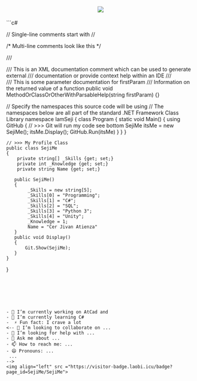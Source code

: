 <h1 align="center">
    <a href= "https://git.io/typing-svg">
        <img src =https://readme-typing-svg.herokuapp.com?font=roboto&color=130EF7&size=24&center=true&vCenter=true&width=700&height=70&lines=Welcome+to+my+Git+%F0%9F%98%81;Where+in+GitHub+I+Trust+my+safe;I+am+SejiMe+%F0%9F%90%B1%E2%80%8D%F0%9F%92%BB)>
    </a>
</h1>
```c#

// Single-line comments start with //

/*
Multi-line comments look like this
*/

/// <summary>
/// This is an XML documentation comment which can be used to generate external
/// documentation or provide context help within an IDE
/// </summary>
/// <param name="firstParam">This is some parameter documentation for firstParam</param>
/// <returns>Information on the returned value of a function</returns>
public void MethodOrClassOrOtherWithParsableHelp(string firstParam) {}

// Specify the namespaces this source code will be using
// The namespaces below are all part of the standard .NET Framework Class Library
namespace IamSeji
{
    class Program
    {
       static void Main()
       {
            using GitHub
            {
                // >>> Git will run my code see bottom
                SejiMe itsMe = new SejiMe();
                itsMe.Display();
                GitHub.Run(itsMe)
            }
       }
    }
    
    // >>> My Profile Class
    public class SejiMe
    {
        private string[] _Skills {get; set;}
        private int _Knowledge {get; set;}
        private string Name {get; set;}

       public SejiMe()
       {
            _Skills = new string[5];
            _Skills[0] = "Programming";
            _Skills[1] = "C#";
            _Skills[2] = "SQL";
            _Skills[3] = "Python 3";
            _Skills[4] = "Unity";
            _Knowledge = 1;
            Name = "Cer Jivan Atienza"
       }
       public void Display()
       {
           Git.Show(SejiMe);
       }
    }
}
   

```






- 🔭 I’m currently working on AtCad and 
- 🌱 I’m currently learning C#
-  ⚡ Fun fact: I crave a lot
<-- 👯 I’m looking to collaborate on ...
- 🤔 I’m looking for help with ...
- 💬 Ask me about ...
- 📫 How to reach me: ...
- 😄 Pronouns: ...
 ...
-->
<img align="left" src ="https://visitor-badge.laobi.icu/badge?page_id=SejiMe/SejiMe">
